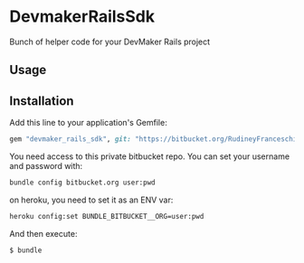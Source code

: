 # DevmakerRailsSdk
Bunch of helper code for your DevMaker Rails project

## Usage


## Installation
Add this line to your application's Gemfile:
```ruby
gem "devmaker_rails_sdk", git: "https://bitbucket.org/RudineyFranceschi/devmaker_rails_sdk.git"
```

You need access to this private bitbucket repo. You can set your username and password with:
```bash
bundle config bitbucket.org user:pwd
```

on heroku, you need to set it as an ENV var:
```bash
heroku config:set BUNDLE_BITBUCKET__ORG=user:pwd
```

And then execute:
```bash
$ bundle
```
